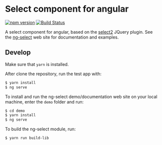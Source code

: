 # Select component for angular
[![npm version](https://badge.fury.io/js/ng-select.svg)](https://badge.fury.io/js/ng-select)
[![Build Status](https://travis-ci.org/basvandenberg/ng-select.svg?branch=master)](https://travis-ci.org/basvandenberg/ng-select)

A select component for angular, based on the [select2] JQuery plugin. See the
[ng-select] web site for documentation and examples.

## Develop

Make sure that `yarn` is installed.

After clone the repository, run the test app with:
```bash
$ yarn install
$ ng serve
```

To install and run the ng-select demo/documentation web site on your local 
machine, enter the `demo` folder and run:
```bash
$ cd demo
$ yarn install
$ ng serve
```

To build the ng-select module, run:
```bash
$ yarn run build-lib
```



[ng-select]: https://basvandenberg.github.io/ng-select
[select2]: https://select2.github.io
